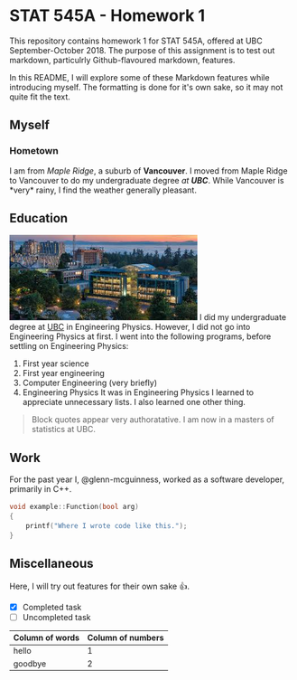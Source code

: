 # STAT 545A - Homework 1

This repository contains homework 1 for STAT 545A, offered at UBC September-October 2018. The purpose of this assignment is to test out markdown, particulrly Github-flavoured markdown, features.

In this README, I will explore some of these Markdown features while introducing myself. The formatting is done for it's own sake, so it may not quite fit the text.

## Myself
### Hometown
I am from *Maple Ridge*, a suburb of __Vancouver__. I moved from Maple Ridge to Vancouver to do my undergraduate degree *at __UBC__*. While Vancouver is \*very\* rainy, I find the weather generally pleasant.

## Education
![UBC Vancouver Campus](./ubc.jpeg)
I did my undergraduate degree at [UBC](https://www.ubc.ca/) in Engineering Physics. However, I did not go into Engineering Physics at first. I went into the following programs, before settling on Engineering Physics:
1. First year science
2. First year engineering
3. Computer Engineering \(very briefly\)
4. Engineering Physics
It was in Engineering Physics I learned to appreciate unnecessary lists. I also learned one other thing.
> Block quotes appear very authoratative.
I am now in a masters of statistics at UBC.

## Work
For the past year I, @glenn-mcguinness, worked as a software developer, primarily in C++.
```C++
void example::Function(bool arg)
{
    printf("Where I wrote code like this.");
}
```
## Miscellaneous
Here, I will try out features for their own sake :+1:.

- [x] Completed task
- [ ] Uncompleted task

Column of words | Column of numbers
--------------- | -----------------
hello | 1
goodbye | 2 
